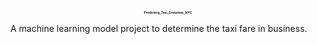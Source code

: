 <h1 align="center"  style="font-size:5px; font-weight:bold;"><b>Predicting_Taxi_Gratuities_NYC</b></h1>

A machine learning model project to determine the taxi fare in business.
